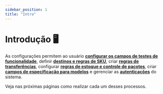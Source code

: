 ```yaml
---
sidebar_position: 1
title: "Intro"
---
```


# Introdução :desktop_computer:

As configurações permitem ao usuário **[configurar os campos de testes de funcionalidade](./functionality_test.md)**, definir **[destinos e regras de SKU](./destiny_and_rules.md)**, criar **[regras de transferências](./movements.md)**, configurar **[regras de estoque e controle de pacotes](./stock.md)**, criar **[campos de especificação para modelos](./model_specifications.md)** e gerenciar as **[autenticações](./authentication.md)** do sistema.

Veja nas próximas páginas como realizar cada um desses processos.
